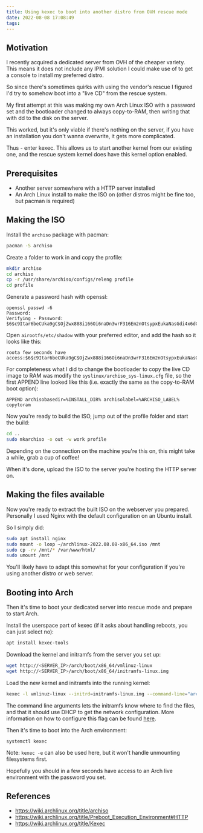 ```yaml
---
title: Using kexec to boot into another distro from OVH rescue mode
date: 2022-08-08 17:08:49
tags:
---
```

## Motivation

I recently acquired a dedicated server from OVH of the cheaper variety. This means it does not include any IPMI solution I could make use of to get a console to install my preferred distro.

So since there's sometimes quirks with using the vendor's rescue I figured I'd try to somehow boot into a "live CD" from the rescue system.

My first attempt at this was making my own Arch Linux ISO with a password set and the bootloader changed to always copy-to-RAM, then writing that with dd to the disk on the server.

This worked, but it's only viable if there's nothing on the server, if you have an installation you don't wanna overwrite, it gets more complicated.

Thus - enter kexec. This allows us to start another kernel from our existing one, and the rescue system kernel does have this kernel option enabled.

## Prerequisites
* Another server somewhere with a HTTP server installed
* An Arch Linux install to make the ISO on (other distros might be fine too, but pacman is required)

## Making the ISO
Install the `archiso` package with pacman:

```bash
pacman -S archiso
```

Create a folder to work in and copy the profile:

```bash
mkdir archiso
cd archiso
cp -r /usr/share/archiso/configs/releng profile
cd profile
```

Generate a password hash with openssl:

```
openssl passwd -6
Password:
Verifying - Password:
$6$c9Itar6beCUka9gC$OjZwx888i166Oi6naDn3wrF316Em2nOtsypxEukaNasGdi4x6dCvsjO8MS/e/q0rjmXJ5fJdX3sG0n0d92Dmc.
```

Open `airootfs/etc/shadow` with your preferred editor, and add the hash so it looks like this:

```
roota few seconds have access:$6$c9Itar6beCUka9gC$OjZwx888i166Oi6naDn3wrF316Em2nOtsypxEukaNasGdi4x6dCvsjO8MS/e/q0rjmXJ5fJdX3sG0n0d92Dmc.:14871::::::
```

For completeness what I did to change the bootloader to copy the live CD image to RAM was modify the `syslinux/archiso_sys-linux.cfg` file, so the first APPEND line looked like this (i.e. exactly the same as the copy-to-RAM boot option):

```
APPEND archisobasedir=%INSTALL_DIR% archisolabel=%ARCHISO_LABEL% copytoram
```

Now you're ready to build the ISO, jump out of the profile folder and start the build:
```bash
cd ..
sudo mkarchiso -o out -w work profile
```

Depending on the connection on the machine you're this on, this might take a while, grab a cup of coffee!

When it's done, upload the ISO to the server you're hosting the HTTP server on.

## Making the files available
Now you're ready to extract the built ISO on the webserver you prepared.
Personally I used Nginx with the default configuration on an Ubuntu install.

So I simply did:
```bash
sudo apt install nginx
sudo mount -o loop ~/archlinux-2022.08.08-x86_64.iso /mnt
sudo cp -rv /mnt/* /var/www/html/
sudo umount /mnt
```

You'll likely have to adapt this somewhat for your configuration if you're using another distro or web server.

## Booting into Arch
Then it's time to boot your dedicated server into rescue mode and prepare to start Arch.

Install the userspace part of kexec (if it asks about handling reboots, you can just select no):
```bash
apt install kexec-tools
```

Download the kernel and initramfs from the server you set up:
```bash
wget http://<SERVER_IP>/arch/boot/x86_64/vmlinuz-linux
wget http://<SERVER_IP>/arch/boot/x86_64/initramfs-linux.img
```

Load the new kernel and initramfs into the running kernel:
```bash
kexec -l vmlinuz-linux --initrd=initramfs-linux.img --command-line="archisobasedir=arch archiso_http_srv=http://<server_ip>/ ip=dhcp"
```

The command line arguments lets the initramfs know where to find the files, and that it should use DHCP to get the network configuration. More information on how to configure this flag can be found [here](https://wiki.archlinux.org/title/mkinitcpio#Using_net).

Then it's time to boot into the Arch environment:
```
systemctl kexec
```

Note: `kexec -e` can also be used here, but it won't handle unmounting filesystems first.

Hopefully you should in a few seconds have access to an Arch live environment with the password you set.

## References
* https://wiki.archlinux.org/title/archiso
* https://wiki.archlinux.org/title/Preboot_Execution_Environment#HTTP
* https://wiki.archlinux.org/title/Kexec